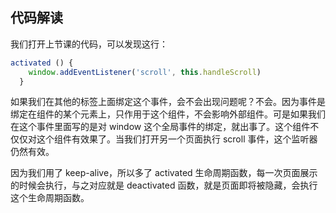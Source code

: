 ## 代码解读

我们打开上节课的代码，可以发现这行：

```js
activated () {
    window.addEventListener('scroll', this.handleScroll)
  }
```

如果我们在其他的标签上面绑定这个事件，会不会出现问题呢？不会。因为事件是绑定在组件的某个元素上，只作用于这个组件，不会影响外部组件。可是如果我们在这个事件里面写的是对 window 这个全局事件的绑定，就出事了。这个组件不仅仅对这个组件有效果了。当我们打开另一个页面执行 scroll 事件，这个监听器仍然有效。

因为我们用了 keep-alive，所以多了 activated 生命周期函数，每一次页面展示的时候会执行，与之对应就是 deactivated 函数，就是页面即将被隐藏，会执行这个生命周期函数。

